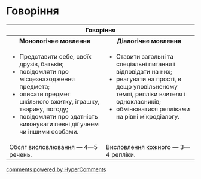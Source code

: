 <div id="hypercomments_widget" class="js-hypercomments-widget invisible"></div>

# Говоріння

<table>
<thead>
  <tr>
    <th colspan="2">Говоріння</th>
  </tr>
</thead>
<tbody>
            <tr>
                <th>Монологічне мовлення</th>
                <th>Діалогічне мовлення</th>
            </tr>
            <tr>
<td style="vertical-align:top !important;">
<ul>
<li>Представити себе, своїх друзів, батьків;</li>
<li>повідомляти про місцезнаходження предмета;</li>
<li>описати предмет шкільного вжитку, іграшку, тварину, погоду;</li>
<li>повідомляти про здатність виконувати певні дії учнем чи іншими особами.</li>
</ul>
</td>
<td style="vertical-align:top !important;">
<ul>
<li>Ставити загальні та спеціальні питання і відповідати на них;</li>
<li>реагувати на прості, в дещо уповільненому темпі, репліки вчителя і однокласників;</li>
<li>обмінюватися репліками на рівні мікродіалогу.</li>
</ul>
</td>
            <tr>
<td style="vertical-align:top !important;">
Обсяг висловлювання — 4—5 речень.
</td>
<td style="vertical-align:top !important;">
Висловлення кожного — 3—4 репліки.
</td>
</tbody>
</table>

<div class="js-hypercomments-container">
    <a href="http://hypercomments.com" class="hc-link" title="comments widget">comments powered by HyperComments</a>
</div>